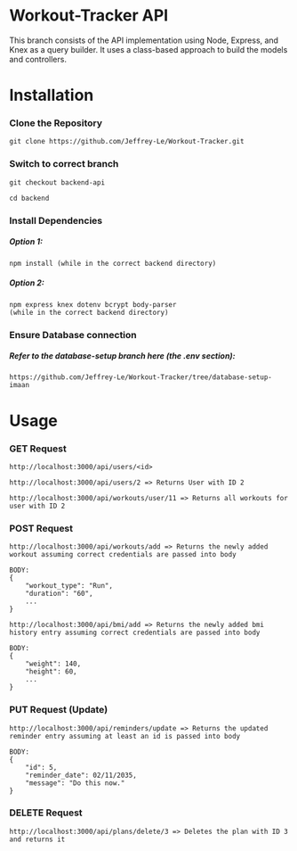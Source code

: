 # Workout-Tracker API
This branch consists of the API implementation using Node, Express, and Knex as a query builder. It uses a class-based approach to build the models and controllers.

# Installation

### Clone the Repository
```
git clone https://github.com/Jeffrey-Le/Workout-Tracker.git
```

### Switch to correct branch
```
git checkout backend-api

cd backend
```

### Install Dependencies
##### Option 1:
```
npm install (while in the correct backend directory)
```

##### Option 2:
```
npm express knex dotenv bcrypt body-parser
(while in the correct backend directory)
```

### Ensure Database connection
##### Refer to the database-setup branch here (the .env section):

```
https://github.com/Jeffrey-Le/Workout-Tracker/tree/database-setup-imaan
```

# Usage
### GET Request
```
http://localhost:3000/api/users/<id>

http://localhost:3000/api/users/2 => Returns User with ID 2

http://localhost:3000/api/workouts/user/11 => Returns all workouts for user with ID 2
```

### POST Request
```
http://localhost:3000/api/workouts/add => Returns the newly added workout assuming correct credentials are passed into body

BODY:
{
    "workout_type": "Run",
    "duration": "60",
    ...
}
```

```
http://localhost:3000/api/bmi/add => Returns the newly added bmi history entry assuming correct credentials are passed into body

BODY:
{
    "weight": 140,
    "height": 60,
    ...
}
```

### PUT Request (Update)
```
http://localhost:3000/api/reminders/update => Returns the updated reminder entry assuming at least an id is passed into body

BODY:
{
    "id": 5,
    "reminder_date": 02/11/2035,
    "message": "Do this now."
}
```

### DELETE Request
```
http://localhost:3000/api/plans/delete/3 => Deletes the plan with ID 3 and returns it
```